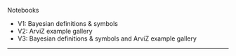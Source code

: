 Notebooks

* V1: Bayesian definitions & symbols
* V2: ArviZ example gallery
* V3: Bayesian definitions & symbols and ArviZ example gallery

- - - - 
